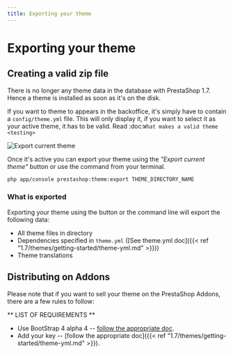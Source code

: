 ```yaml
---
title: Exporting your theme
---
```


# Exporting your theme

## Creating a valid zip file

There is no longer any theme data in the database with PrestaShop 1.7. Hence a theme is installed as soon as
it's on the disk.

If you want to theme to appears in the backoffice, it's simply have to contain a `config/theme.yml` file.
This will only display it, if you want to select it as your active theme, it has to be valid. Read :doc:`What
makes a valid theme <testing>`


![Export current theme](../img/export-current-theme.png)

Once it's active you can export your theme using the _"Export current theme"_ button or use the command
from your terminal.

```bash
php app/console prestashop:theme:export THEME_DIRECTORY_NAME
```

### What is exported

Exporting your theme using the button or the command line will export the following data:

* All theme files in directory
* Dependencies specified in `theme.yml` ([See theme.yml doc]({{< ref "1.7/themes/getting-started/theme-yml.md" >}}))
* Theme translations

## Distributing on Addons

Please note that if you want to sell your theme on the PrestaShop Addons, there are a few rules to follow:

** LIST OF REQUIREMENTS **

* Use BootStrap 4 alpha 4 -- [follow the appropriate doc](https://github.com/twbs/bootstrap/tree/v4.0.0-alpha.4/docs).
* Add your key -- [follow the appropriate doc]({{< ref "1.7/themes/getting-started/theme-yml.md" >}}).

